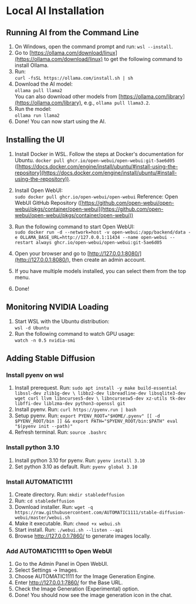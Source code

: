 # Local AI Installation

## Running AI from the Command Line

1.  On Windows, open the command prompt and run: `wsl --install`.
2.  Go to [https://ollama.com/download/linux](https://ollama.com/download/linux) to get the following command to install Ollama.
3.  Run:  
    `curl -fsSL https://ollama.com/install.sh | sh`
4.  Download the AI model:  
    `ollama pull llama2`  
    You can also download other models from [https://ollama.com/library](https://ollama.com/library), e.g., `ollama pull llama3.2`.
5.  Run the model:  
    `ollama run llama2`
6.  Done! You can now start using the AI.

## Installing the UI

1.  Install Docker in WSL. Follow the steps at Docker's documentation for Ubuntu. `docker pull ghcr.io/open-webui/open-webui:git-5ae6d05` ([https://docs.docker.com/engine/install/ubuntu/#install-using-the-repository](https://docs.docker.com/engine/install/ubuntu/#install-using-the-repository)).
2.  Install Open WebUI:  
    `sudo docker pull ghcr.io/open-webui/open-webui`
    Reference: Open WebUI GitHub Repository ([https://github.com/open-webui/open-webui/pkgs/container/open-webui](https://github.com/open-webui/open-webui/pkgs/container/open-webui))
3.  Run the following command to start Open WebUI:  
    `sudo docker run -d --network=host -v open-webui:/app/backend/data -e OLLAMA_BASE_URL=http://127.0.0.1:11434 --name open-webui --restart always ghcr.io/open-webui/open-webui:git-5ae6d05`
    
4.  Open your browser and go to [http://127.0.0.1:8080/](http://127.0.0.1:8080/), then create an admin account.
5.  If you have multiple models installed, you can select them from the top menu.
6.  Done!

## Monitoring NVIDIA Loading

1.  Start WSL with the Ubuntu distribution:  
    `wsl -d Ubuntu`
2.  Run the following command to watch GPU usage:  
    `watch -n 0.5 nvidia-smi`

## Adding Stable Diffusion
### Install pyenv on wsl
1. Install prerequest. Run:
   `sudo apt install -y make build-essential libssl-dev zlib1g-dev \
libbz2-dev libreadline-dev libsqlite3-dev wget curl llvm libncurses5-dev \
libncursesw5-dev xz-utils tk-dev libffi-dev liblzma-dev python3-openssl git`
2. Install pyenv. Run:
   `curl https://pyenv.run | bash`
3. Setup pyenv. Run:
   `export PYENV_ROOT="$HOME/.pyenv"
[[ -d $PYENV_ROOT/bin ]] && export PATH="$PYENV_ROOT/bin:$PATH"
eval "$(pyenv init --path)"`
4. Refresh terminal. Run:
   `source .bashrc`
### Install python 3.10
1. Install python 3.10 for pyenv. Run:
   `pyenv install 3.10`
2. Set python 3.10 as default. Run:
   `pyenv global 3.10`

### Install AUTOMATIC1111
1. Create directory. Run:
   `mkdir stabledeffusion`
2. Run:
   `cd stabledeffusion`
3. Download installer. Run:
   `wget -q https://raw.githubusercontent.com/AUTOMATIC1111/stable-diffusion-webui/master/webui.sh`
4. Make it executable. Run:
   `chmod +x webui.sh`
5. Start install. Run:
   `./webui.sh --listen --api`
6. Browse http://127.0.0.1:7860/ to generate images locally. 
### Add AUTOMATIC1111 to Open WebUI
1. Go to the Admin Panel in Open WebUI.
2. Select Settings -> Images.
3. Choose AUTOMATIC1111 for the Image Generation Engine.
4. Enter http://127.0.0.1:7860/ for the Base URL.
5. Check the Image Generation (Experimental) option.
6. Done! You should now see the image generation icon in the chat.

   

